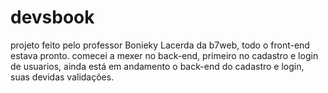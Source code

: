 # devsbook

projeto feito pelo professor Bonieky Lacerda da b7web, todo o front-end estava pronto.
comecei a mexer no back-end, primeiro no cadastro e login de usuarios, ainda está em 
andamento o back-end do cadastro e login, suas devidas validações.
